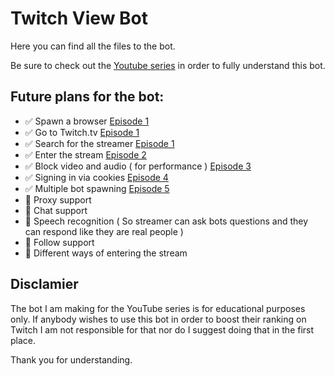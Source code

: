 # Twitch View Bot

Here you can find all the files to the bot.

Be sure to check out the [Youtube series](https://www.youtube.com/watch?v=QhDiEoX_JM0&list=PLQXIlO6M6IM2JQpQlNURzLlB2jQCJVJmc) in order to fully understand this bot.

## Future plans for the bot:

- ✅ Spawn a browser [Episode 1](https://www.youtube.com/watch?v=QhDiEoX_JM0)
- ✅ Go to Twitch.tv [Episode 1](https://www.youtube.com/watch?v=QhDiEoX_JM0)
- ✅ Search for the streamer [Episode 1](https://www.youtube.com/watch?v=QhDiEoX_JM0)
- ✅ Enter the stream [Episode 2](https://www.youtube.com/watch?v=5atizgvQO90&t=1s)
- ✅ Block video and audio ( for performance ) [Episode 3](https://www.youtube.com/watch?v=ybNFTqF1QKY&t=13s)
- ✅ Signing in via cookies [Episode 4](https://www.youtube.com/watch?v=OWTOw53Zdvc&t=2s)
- ✅ Multiple bot spawning [Episode 5](https://www.youtube.com/watch?v=OvmgJPvA07A)
- 🛑 Proxy support
- 🛑 Chat support
- 🛑 Speech recognition ( So streamer can ask bots questions and they can respond like they are real people )
- 🛑 Follow support 
- 🛑 Different ways of entering the stream

## Disclamier

The bot I am making for the YouTube series is for educational purposes only. If anybody wishes to use this bot in order to boost their ranking on Twitch I am not responsible for that nor do I suggest doing that in the first place. 

Thank you for understanding.
